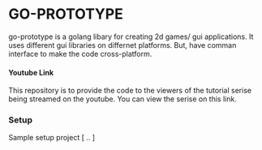 # GO-PROTOTYPE
go-prototype is a golang libary for creating 2d games/ gui applications. It uses different gui libraries on differnet platforms. But, have comman interface to make the code cross-platform.

#### Youtube Link
This repository is to provide the code to the viewers of the tutorial serise being streamed on the youtube. You can view the serise on this link.

### Setup 
Sample setup project [ .. ]